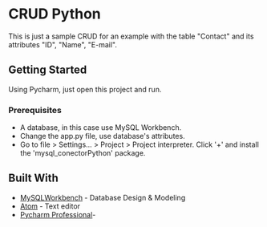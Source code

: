 # CRUD Python

This is just a sample CRUD for an example with the table "Contact" and its attributes "ID", "Name", "E-mail".

## Getting Started

Using Pycharm, just open this project and run.

### Prerequisites

-  A database, in this case use MySQL Workbench.
-  Change the app.py file, use database's attributes.
-  Go to file > Settings... > Project > Project interpreter. Click '+' and install the 'mysql_conectorPython' package.

## Built With

* [MySQLWorkbench](https://dev.mysql.com/downloads/workbench/) - Database Design & Modeling
* [Atom](https://atom.io/) - Text editor
* [Pycharm Professional](https://www.jetbrains.com/pycharm/download/)-
